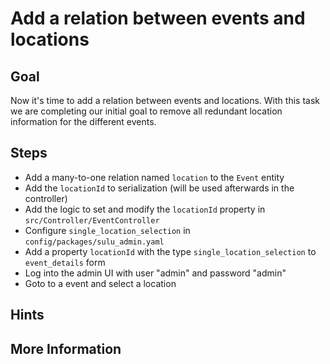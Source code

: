 Add a relation between events and locations
===========================================

Goal
----

Now it's time to add a relation between events and locations. With this task we are 
completing our initial goal to remove all redundant location information for the different events.

Steps
-----

* Add a many-to-one relation named `location` to the `Event` entity
* Add the `locationId` to serialization (will be used afterwards in the controller)
* Add the logic to set and modify the `locationId` property in `src/Controller/EventController`
* Configure `single_location_selection` in `config/packages/sulu_admin.yaml`
* Add a property `locationId` with the type `single_location_selection` to `event_details` form
* Log into the admin UI with user "admin" and password "admin"
* Goto to a event and select a location

Hints
-----


More Information
----------------

